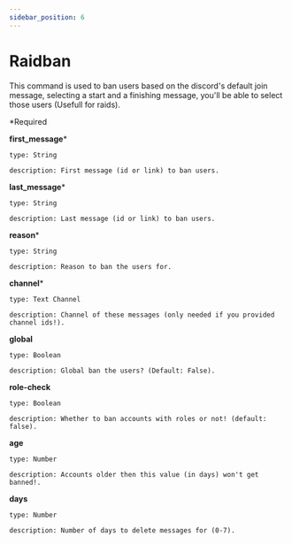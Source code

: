 ```yaml
---
sidebar_position: 6
---
```


# Raidban

This command is used to ban users based on the discord's default join message, selecting a start and a finishing message, you'll be able to select those users (Usefull for raids).

*Required

**first_message***

    type: String

    description: First message (id or link) to ban users.

**last_message***

    type: String

    description: Last message (id or link) to ban users.

**reason***

    type: String

    description: Reason to ban the users for.

**channel***

    type: Text Channel

    description: Channel of these messages (only needed if you provided channel ids!).

**global**

    type: Boolean

    description: Global ban the users? (Default: False).

**role-check**

    type: Boolean

    description: Whether to ban accounts with roles or not! (default: false).

**age**

    type: Number

    description: Accounts older then this value (in days) won't get banned!.

**days**

    type: Number

    description: Number of days to delete messages for (0-7).
